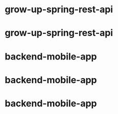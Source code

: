 # grow-up-spring-rest-api
# grow-up-spring-rest-api
# backend-mobile-app
# backend-mobile-app
# backend-mobile-app
